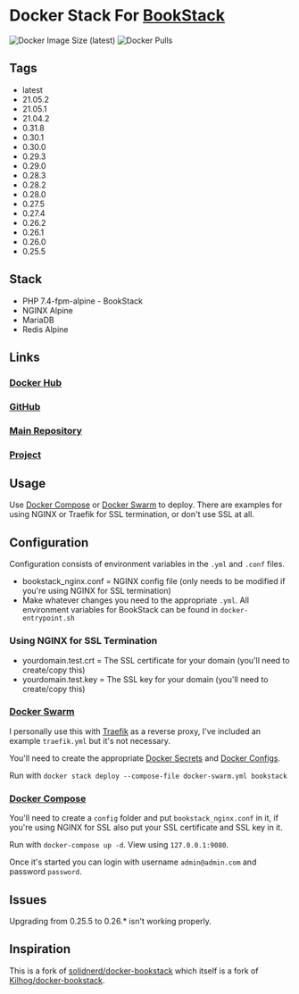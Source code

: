 # Docker Stack For [BookStack](https://github.com/BookStackApp/BookStack)

![Docker Image Size (latest)](https://img.shields.io/docker/image-size/zeigren/bookstack/latest)
![Docker Pulls](https://img.shields.io/docker/pulls/zeigren/bookstack)

## Tags

- latest
- 21.05.2
- 21.05.1
- 21.04.2
- 0.31.8
- 0.30.1
- 0.30.0
- 0.29.3
- 0.29.0
- 0.28.3
- 0.28.2
- 0.28.0
- 0.27.5
- 0.27.4
- 0.26.2
- 0.26.1
- 0.26.0
- 0.25.5

## Stack

- PHP 7.4-fpm-alpine - BookStack
- NGINX Alpine
- MariaDB
- Redis Alpine

## Links

### [Docker Hub](https://hub.docker.com/r/zeigren/bookstack)

### [GitHub](https://github.com/Zeigren/docker-swarm-bookstack)

### [Main Repository](https://phabricator.kairohm.dev/diffusion/4/)

### [Project](https://phabricator.kairohm.dev/project/view/36/)

## Usage

Use [Docker Compose](https://docs.docker.com/compose/) or [Docker Swarm](https://docs.docker.com/engine/swarm/) to deploy. There are examples for using NGINX or Traefik for SSL termination, or don't use SSL at all.

## Configuration

Configuration consists of environment variables in the `.yml` and `.conf` files.

- bookstack_nginx.conf = NGINX config file (only needs to be modified if you're using NGINX for SSL termination)
- Make whatever changes you need to the appropriate `.yml`. All environment variables for BookStack can be found in `docker-entrypoint.sh`

### Using NGINX for SSL Termination

- yourdomain.test.crt = The SSL certificate for your domain (you'll need to create/copy this)
- yourdomain.test.key = The SSL key for your domain (you'll need to create/copy this)

### [Docker Swarm](https://docs.docker.com/engine/swarm/)

I personally use this with [Traefik](https://traefik.io/) as a reverse proxy, I've included an example `traefik.yml` but it's not necessary.

You'll need to create the appropriate [Docker Secrets](https://docs.docker.com/engine/swarm/secrets/) and [Docker Configs](https://docs.docker.com/engine/swarm/configs/).

Run with `docker stack deploy --compose-file docker-swarm.yml bookstack`

### [Docker Compose](https://docs.docker.com/compose/)

You'll need to create a `config` folder and put `bookstack_nginx.conf` in it, if you're using NGINX for SSL also put your SSL certificate and SSL key in it.

Run with `docker-compose up -d`. View using `127.0.0.1:9080`.

Once it's started you can login with username `admin@admin.com` and password `password`.

## Issues

Upgrading from 0.25.5 to 0.26.* isn't working properly.

## Inspiration

This is a fork of [solidnerd/docker-bookstack](https://github.com/solidnerd/docker-bookstack) which itself is a fork of [Kilhog/docker-bookstack](https://github.com/Kilhog/docker-bookstack).
